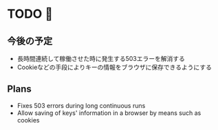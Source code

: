 # TODO 🚧

## 今後の予定

- 長時間連続して稼働させた時に発生する503エラーを解消する
- Cookieなどの手段によりキーの情報をブラウザに保存できるようにする

## Plans

- Fixes 503 errors during long continuous runs
- Allow saving of keys' information in a browser by means such as cookies
